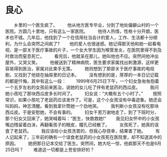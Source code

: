 # 良心
　　乡里的一个医生疯了。 
　　他从地方医专毕业，分到了地处偏僻山村的一个医院。方圆几十里地，只有这么一家医院。 
　　他待人热情，性格十分开朗，医术也不错。几年后，他找到了一个在信用社当会计的爱人，工作、生活都十分顺利，为什么会突然之间疯了? 
　　他的爱人也很迷惑。她记得那天他和她一起看电视，是一部关于医疗事故的片子，一个女大学生因为喉管发炎，在医院里得不到及时救治而窒息死亡。 
　　看完后，他就呆在那儿，她叫他也不应。突然间他冲出屋外，又哭又笑。 
　　他被送到了精神病院，医生要求家属找出刺激源，这样更容易得到医治，家属对此束手无策。 
　　她则想到了那部关于医疗事故的电视剧，又找到了他锁在抽屉里的日记本。 
　　没有想到的是，厚厚的一本日记记载的都是忏悔，其中有这么一段： 
　　1999年6月25日下午，一个妇女急匆匆抱着一个五岁左右的女孩前来医治，说她的女儿吃了拌有老鼠药的西瓜皮。 
　　我问她小孩吃了那块西瓜皮多长时间了。 
　　妇女说：“大概有五个小时了。” 
　　按照常识，如果小孩吃了老鼠药应该发作了。可是，这个小女孩没有中毒迹象。她还会叫妈妈，神志清醒。看到我拿针筒她一个劲地哭。 
　　我判断小女孩没有吃那块西瓜皮。于是安慰她，不会有事的。 
　　妇女千恩万谢地走了。到了下班时分，那个妇女又回来了，她哭喊着叫：“医生，快救救她!” 
　　我见妇女怀中的小女孩嘴边残留着白沫，再翻看孩子的眼皮，瞳孔已经散了。 
　　女孩死了，她真的误食了老鼠药。 
　　我应该给小女孩洗胃的，但我心存侥幸，结果害了她。 
　　有人记起来了，三年前的确有一个误食老鼠药的小女孩死在医院里，却不知道其中的原因。 
　　她把那日记本交给了医生。突然间，她大吃一惊，他疯那天不也是6月25日吗？ 
　　难道这一切都是上苍安排好的？
 